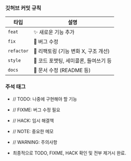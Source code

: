 ### 깃허브 커밋 규칙
| 타입         | 설명                             |
| ---------- | ------------------------------ |
| `feat`     | ✨ 새로운 기능 추가                    |
| `fix`      | 🐛 버그 수정                       |
| `refactor` | 🔨 리팩토링 (기능 변화 X, 구조 개선)       |
| `style`    | 💄 코드 포맷팅, 세미콜론, 들여쓰기 등        |
| `docs`     | 📝 문서 수정 (README 등)            |


### 주석 태그
- // TODO: 나중에 구현해야 할 기능
- // FIXME: 버그 수정 필요
- // HACK: 임시 해결책

- // NOTE: 중요한 메모
- // WARNING: 주의사항

- 최종적으로 TODO, FIXME, HACK 확인 및 전부 제거시 완료.
